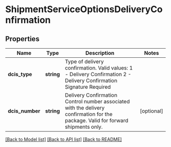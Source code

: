 # ShipmentServiceOptionsDeliveryConfirmation

## Properties
Name | Type | Description | Notes
------------ | ------------- | ------------- | -------------
**dcis_type** | **string** | Type of delivery confirmation.  Valid values:  1 - Delivery Confirmation 2 - Delivery Confirmation Signature Required | 
**dcis_number** | **string** | Delivery Confirmation Control number associated with the delivery confirmation for the package.  Valid for forward shipments only. | [optional] 

[[Back to Model list]](../../README.md#documentation-for-models) [[Back to API list]](../../README.md#documentation-for-api-endpoints) [[Back to README]](../../README.md)

